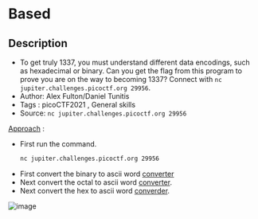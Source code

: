 # Based

## Description
- To get truly 1337, you must understand different data encodings, such as hexadecimal or binary. Can you get the flag from this program to prove you are on the way to becoming 1337? Connect with `nc jupiter.challenges.picoctf.org 29956`.
- Author: Alex Fulton/Daniel Tunitis
- Tags  : picoCTF2021 , General skills
- Source: `nc jupiter.challenges.picoctf.org 29956`

<ins>Approach</ins> :
- First run the command.
	```sh
	nc jupiter.challenges.picoctf.org 29956
	```
- First convert the binary to ascii word [converter](https://www.rapidtables.com/convert/number/binary-to-ascii.html)
- Next convert the octal to ascii word [converter](https://onlineasciitools.com/convert-octal-to-ascii).
- Next convert the hex to ascii word [converder](https://www.rapidtables.com/convert/number/hex-to-ascii.html).

![image](https://user-images.githubusercontent.com/76644058/210716695-0d84e02c-e588-4816-b720-c9edfee21e5d.png)
